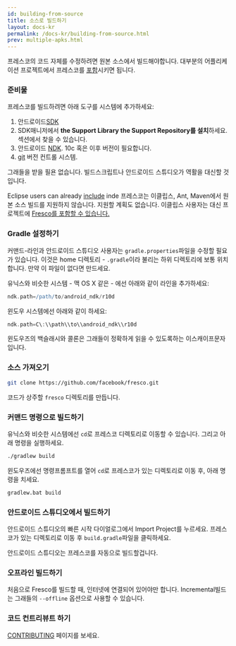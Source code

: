 ```yaml
---
id: building-from-source
title: 소스로 빌드하기
layout: docs-kr
permalink: /docs-kr/building-from-source.html
prev: multiple-apks.html
---
```


프레스코의 코드 자체를 수정하려면 원본 소스에서 빌드해야합니다. 대부분의 어플리케이션 프로젝트에서 프레스코를 [포함](index.html#_)시키면 됩니다.

### 준비물

프레스코를 빌드하려면 아래 도구를 시스템에 추가하세요:

1. 안드로이드[SDK](https://developer.android.com/sdk/index.html#Other)
2. SDK매니저에서 **the Support Library the Support Repository를 설치**하세요. 섹션에서 찾을 수 있습니다.
3. 안드로이드 [NDK](https://developer.android.com/tools/sdk/ndk/index.html). 10c 혹은 이후 버전이 필요합니다.
4. [git](http://git-scm.com/) 버전 컨트롤 시스템.

그래들을 받을 필욘 없습니다. 빌드스크립트나 안드로이드 스튜디오가 역활을 대신할 것입니다.

Eclipse users can already [include](index.html#) inde
프레스코는 이클립스, Ant, Maven에서 원본 소스 빌드를 지원하지 않습니다. 지원할 계획도 없습니다. 이클립스 사용자는 대신 프로젝트에 [Fresco를 포함할 수 있습니다.](index.html#eclipse-adt)

### Gradle 설정하기

커맨드-라인과 안드로이드 스튜디오 사용자는 `gradle.properties`파일을 수정할 필요가 있습니다. 이것은 home 디렉토리 - `.gradle`이라 불리는 하위 디렉토리에 보통 위치합니다. 만약 이 파일이 없다면 만드세요.

유닉스와 비슷한 시스템 - 맥 OS X 같은 - 에선 아래와 같이 라인을 추가하세요:

```groovy
ndk.path=/path/to/android_ndk/r10d
```

윈도우 시스템에선 아래와 같이 하세요:

```groovy
ndk.path=C\:\\path\\to\\android_ndk\\r10d
```

윈도우즈의 백슬래시와 콜론은 그래들이 정확하게 읽을 수 있도록하는 이스캐이프문자 입니다.

### 소스 가져오기

```sh
git clone https://github.com/facebook/fresco.git
```

코드가 상주할 `fresco` 디렉토리를 만듭니다.

### 커맨드 명령으로 빌드하기

유닉스와 비슷한 시스템에선 `cd`로 프레스코 디렉토리로 이동할 수 있습니다. 그리고 아래 명령을 실행하세요.

```sh
./gradlew build
```

윈도우즈에선 명령프롬프트를 열어 `cd`로 프레스코가 있는 디렉토리로 이동 후, 아래 명령을 치세요.

```bat
gradlew.bat build
```

### 안드로이드 스튜디오에서 빌드하기

안드로이드 스튜디오의 빠른 시작 다이얼로그에서 Import Project를 누르세요. 프레스코가 있는 디렉토리로 이동 후 `build.gradle`파일을 클릭하세요.

안드로이드 스튜디오는 프레스코를 자동으로 빌드할겁니다.

### 오프라인 빌드하기

처음으로 Fresco를 빌드할 때, 인터넷에 연결되어 있어야만 합니다. Incremental빌드는 그래들의 `--offline` 옵션으로 사용할 수 있습니다.

### 코드 컨트리뷰트 하기

[CONTRIBUTING](https://github.com/facebook/fresco/blob/master/CONTRIBUTING.md) 페이지를 보세요.
